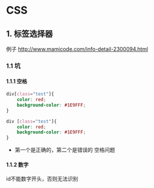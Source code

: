 # CSS

## 1. 标签选择器

例子 http://www.mamicode.com/info-detail-2300094.html

### 1.1 坑

#### 1.1.1 空格

```CSS
div[class="test"]{
    color: red;
    background-color: #1E9FFF;
}
```

```css
div [class="test"]{
    color: red;
    background-color: #1E9FFF;
}
```

* 第一个是正确的，第二个是错误的 空格问题

#### 1.1.2 数字

id不能数字开头，否则无法识别

